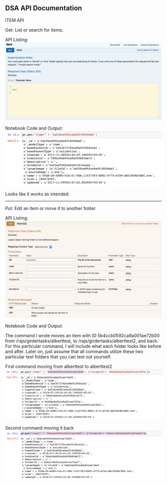 DSA API Documentation
--------------------------------------------------------------
ITEM API

Get: List or search for items.

API Listing:
![alt text](https://github.com/al97/DSA_API_Documentation/blob/master/Screen%20Shot%202018-07-25%20at%204.07.09%20PM.png)

Notebook Code and Output:
![alt text](https://github.com/al97/DSA_API_Documentation/blob/master/Screen%20Shot%202018-07-25%20at%202.50.58%20PM.png)

Looks like it works as intended.

--------------------------------------------------------------
Put: Edit an item or move it to another folder.

API Listing:
![alt text](https://github.com/al97/DSA_API_Documentation/blob/master/Screen%20Shot%202018-07-25%20at%204.18.34%20PM.png)

Notebook Code and Output:

The command I wrote moves an item with ID 5b4ccb0592ca9a001ae72b00 from /rajs/girdertasks/alberttest, to /rajs/girdertasks/alberttest2, and back. For this particular command, I will include what each folder looks like before and after. Later on, just assume that all commands utilize these two particular test folders that you can test out yourself.

First command moving from alberttest to alberttest2
![alt text](https://github.com/al97/DSA_API_Documentation/blob/master/Screen%20Shot%202018-07-25%20at%204.18.50%20PM.png)

Second command moving it back
![alt text](https://github.com/al97/DSA_API_Documentation/blob/master/Screen%20Shot%202018-07-25%20at%204.19.40%20PM.png)

